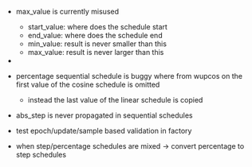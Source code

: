 - max_value is currently misused
  - start_value: where does the schedule start
  - end_value: where does the schedule end
  - min_value: result is never smaller than this
  - max_value: result is never larger than this
  
- 
- percentage sequential schedule is buggy where from wupcos on the first value of the cosine schedule is omitted
  - instead the last value of the linear schedule is copied
- abs_step is never propagated in sequential schedules
- test epoch/update/sample based validation in factory
- when step/percentage schedules are mixed -> convert percentage to step schedules